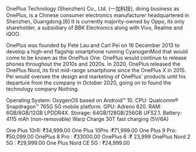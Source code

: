 OnePlus Technology (Shenzhen) Co., Ltd. (一加科技), doing business as OnePlus, is a Chinese consumer electronics manufacturer headquartered in Shenzhen, Guangdong.[6] It is currently majority-owned by Oppo, its only shareholder, a subsidiary of BBK Electronics along with Vivo, Realme and iQOO.

OnePlus was founded by Pete Lau and Carl Pei on 16 December 2013 to develop a high-end flagship smartphone running CyanogenMod that would come to be known as the OnePlus One. OnePlus would continue to release phones throughout the 2010s and 2020s. In 2020, OnePlus released the OnePlus Nord, its first mid-range smartphone since the OnePlus X in 2015. Pei would oversee the design and marketing of OnePlus' products until his departure from the company in October 2020, going on to found the technology company Nothing.




Operating System: OxygenOS based on Android™ 10.
CPU: Qualcomm® Snapdragon™ 765G 5G mobile platform.
GPU: Adreno 620.
RAM: 6GB/8GB/12GB LPDDR4X.
Storage: 64GB/128GB/256GB UFS2.1.
Battery: 4115 mAh (non-removable)
Warp Charge 30T fast charging (5V/6A)


One Plus 10rR: ₹34,999.00
One Plus 10Pro :₹71,999.00
One Plus 9 Pro: ₹50,099.00
OnePlus 8 Pro : ₹33000.00 
OnePlus 6     :₹ 23,999
OnePlus Nord 2 5G : ₹29,999.00
One Plus Nord CE 5G : ₹24,999.00

